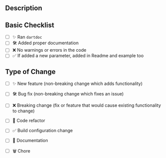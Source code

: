 <!--
  Thanks for contributing!

  Provide a description of your changes below and a general summary in the title

  Please look at the following checklist to ensure that your PR can be accepted quickly:
-->

## Description

<!--- Describe your changes in detail -->

## Basic Checklist

<!--- Put an `x` in all the boxes that apply: -->

- [ ] ✨ Ran `dartdoc`
- [ ] 🛠️ Added proper documentation
- [ ] ❌ No warnings or errors in the code
- [ ] ✅ If added a new parameter, added in Readme and example too

## Type of Change

<!--- Put an `x` in all the boxes that apply: -->

- [ ] ✨ New feature (non-breaking change which adds functionality)
- [ ] 🛠️ Bug fix (non-breaking change which fixes an issue)
- [ ] ❌ Breaking change (fix or feature that would cause existing functionality to change)
- [ ] 🧹 Code refactor
- [ ] ✅ Build configuration change
- [ ] 📝 Documentation
- [ ] 🗑️ Chore


